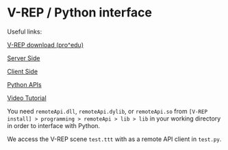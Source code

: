 # V-REP / Python interface

Useful links:

[V-REP download (pro^edu)](http://www.coppeliarobotics.com/downloads.html)

[Server Side](http://www.coppeliarobotics.com/helpFiles/en/remoteApiServerSide.htm)

[Client Side](http://www.coppeliarobotics.com/helpFiles/en/remoteApiClientSide.htm)

[Python APIs](http://www.coppeliarobotics.com/helpFiles/en/remoteApiFunctionsPython.htm)

[Video Tutorial](https://www.youtube.com/watch?v=SQont-mTnfM)

You need `remoteApi.dll`, `remoteApi.dylib`, or `remoteApi.so` from `[V-REP install] > programming > remoteApi > lib > lib` in your working directory in order to interface with Python.

We access the V-REP scene `test.ttt` with as a remote API client in `test.py`.
